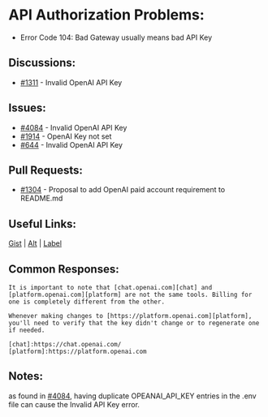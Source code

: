 [gist]:https://gist.github.com/anonhostpi/97d4bb3e9535c92b8173fae704b76264#file-_topics-0005-api-llm-0002-access-key-md
[source]:https://github.com/Significant-Gravitas/Catalysts/blob/main/TOPICS/0005.API/LLM/0002.ACCESS/KEY.md
[label]:https://github.com/Significant-Gravitas/Auto-GPT/labels/API%20access
# API Authorization Problems:
- Error Code 104: Bad Gateway usually means bad API Key
## Discussions:
- [#1311][1311] - Invalid OpenAI API Key

## Issues:
- [#4084][4084] - Invalid OpenAI API Key
- [#1914][1914] - OpenAI Key not set
- [#644][644] - Invalid OpenAI API Key

## Pull Requests:
- [#1304][1304] - Proposal to add OpenAI paid account requirement to README.md

## Useful Links:
[Gist][gist] | [Alt][source] | [Label][label]

## Common Responses:
```
It is important to note that [chat.openai.com][chat] and [platform.openai.com][platform] are not the same tools. Billing for one is completely different from the other.

Whenever making changes to [https://platform.openai.com][platform], you'll need to verify that the key didn't change or to regenerate one if needed.

[chat]:https://chat.openai.com/
[platform]:https://platform.openai.com
```

## Notes:
as found in [#4084][4084], having duplicate OPEANAI_API_KEY entries in the .env file can cause the Invalid API Key error.

[644]:https://github.com/Significant-Gravitas/Auto-GPT/issues/644
[1073]:https://github.com/Significant-Gravitas/Auto-GPT/issues/1073
[1227]:https://github.com/Significant-Gravitas/Auto-GPT/issues/1227
[1311]:https://github.com/Significant-Gravitas/Auto-GPT/discussions/1311
[1304]:https://github.com/Significant-Gravitas/Auto-GPT/pull/1304
[1914]:https://github.com/Significant-Gravitas/Auto-GPT/issues/1914
[4084]:https://github.com/Significant-Gravitas/Auto-GPT/issues/4084
